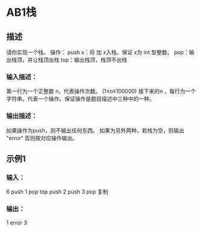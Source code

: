 # AB1栈
## 描述
请你实现一个栈。
操作：
push x：将 加 𝑥入栈，保证 𝑥为 int 型整数。
pop：输出栈顶，并让栈顶出栈
top：输出栈顶，栈顶不出栈
### 输入描述：
第一行为一个正整数 𝑛，代表操作次数。
(1≤𝑛≤100000)
接下来的n ，每行为一个字符串，代表一个操作。保证操作是题目描述中三种中的一种。

### 输出描述：
如果操作为push，则不输出任何东西。
如果为另外两种，若栈为空，则输出 "error“
否则按对应操作输出。
## 示例1
### 输入：
6
push 1
pop
top
push 2
push 3
pop
复制
### 输出：
1
error
3

